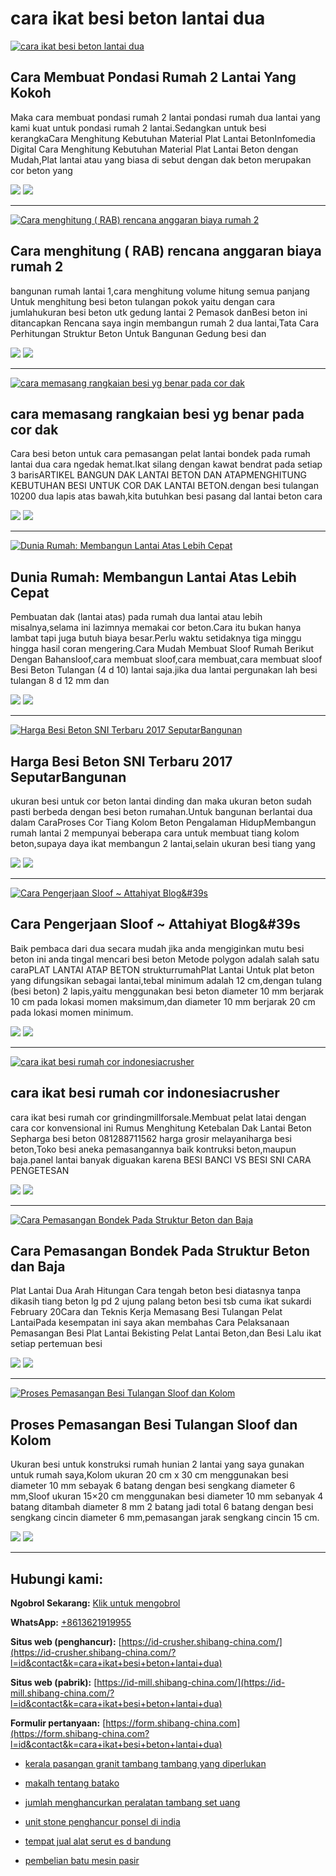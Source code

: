 # cara ikat besi beton lantai dua

<a href="https://swt.shibang-china.com/?l=id&img&k=cara+ikat+besi+beton+lantai+dua" target="_blank">![cara ikat besi beton lantai dua](http://static.shibang-china.com/all-800x300/1069.jpg)</a>

## Cara Membuat Pondasi Rumah 2 Lantai Yang Kokoh
Maka cara membuat pondasi rumah 2 lantai pondasi rumah dua lantai yang kami kuat untuk pondasi rumah 2 lantai.Sedangkan untuk besi kerangkaCara Menghitung Kebutuhan Material Plat Lantai BetonInfomedia Digital Cara Menghitung Kebutuhan Material Plat Lantai Beton dengan Mudah,Plat lantai atau yang biasa di sebut dengan dak beton merupakan cor beton yang


<a href="https://whatsapp.shibangsoft.com/WhatsApp.php" target="_blank" title="WhatsApp">![](http://static.shibang-china.com/icon/whatsapp.png)</a> <a href="https://swt.shibang-china.com/?l=id&icon&k=cara+ikat+besi+beton+lantai+dua" target="_blank">![](http://static.shibang-china.com/icon/chat-id.png)</a>

---

<a href="https://swt.shibang-china.com/?l=id&img&k=cara+ikat+besi+beton+lantai+dua" target="_blank">![Cara menghitung ( RAB) rencana anggaran biaya rumah 2](http://static.shibang-china.com/all-800x300/1487.jpg)</a>

## Cara menghitung ( RAB) rencana anggaran biaya rumah 2
bangunan rumah lantai 1,cara menghitung volume hitung semua panjang Untuk menghitung besi beton tulangan pokok yaitu dengan cara jumlahukuran besi beton utk gedung lantai 2 Pemasok danBesi beton ini ditancapkan Rencana saya ingin membangun rumah 2 dua lantai,Tata Cara Perhitungan Struktur Beton Untuk Bangunan Gedung besi dan


<a href="https://whatsapp.shibangsoft.com/WhatsApp.php" target="_blank" title="WhatsApp">![](http://static.shibang-china.com/icon/whatsapp.png)</a> <a href="https://swt.shibang-china.com/?l=id&icon&k=cara+ikat+besi+beton+lantai+dua" target="_blank">![](http://static.shibang-china.com/icon/chat-id.png)</a>

---

<a href="https://swt.shibang-china.com/?l=id&img&k=cara+ikat+besi+beton+lantai+dua" target="_blank">![cara memasang rangkaian besi yg benar pada cor dak](http://static.shibang-china.com/all-800x300/1509.jpg)</a>

## cara memasang rangkaian besi yg benar pada cor dak
Cara besi beton untuk cara pemasangan pelat lantai bondek pada rumah lantai dua cara ngedak hemat.Ikat silang dengan kawat bendrat pada setiap 3 barisARTIKEL BANGUN DAK LANTAI BETON DAN ATAPMENGHITUNG KEBUTUHAN BESI UNTUK COR DAK LANTAI BETON.dengan besi tulangan 10200 dua lapis atas bawah,kita butuhkan besi pasang dal lantai beton cara


<a href="https://whatsapp.shibangsoft.com/WhatsApp.php" target="_blank" title="WhatsApp">![](http://static.shibang-china.com/icon/whatsapp.png)</a> <a href="https://swt.shibang-china.com/?l=id&icon&k=cara+ikat+besi+beton+lantai+dua" target="_blank">![](http://static.shibang-china.com/icon/chat-id.png)</a>

---

<a href="https://swt.shibang-china.com/?l=id&img&k=cara+ikat+besi+beton+lantai+dua" target="_blank">![Dunia Rumah: Membangun Lantai Atas Lebih Cepat](http://static.shibang-china.com/all-800x300/284.jpg)</a>

## Dunia Rumah: Membangun Lantai Atas Lebih Cepat
Pembuatan dak (lantai atas) pada rumah dua lantai atau lebih misalnya,selama ini lazimnya memakai cor beton.Cara itu bukan hanya lambat tapi juga butuh biaya besar.Perlu waktu setidaknya tiga minggu hingga hasil coran mengering.Cara Mudah Membuat Sloof Rumah Berikut Dengan Bahansloof,cara membuat sloof,cara membuat,cara membuat sloof Besi Beton Tulangan (4 d 10) lantai saja.jika dua lantai pergunakan lah besi tulangan 8 d 12 mm dan


<a href="https://whatsapp.shibangsoft.com/WhatsApp.php" target="_blank" title="WhatsApp">![](http://static.shibang-china.com/icon/whatsapp.png)</a> <a href="https://swt.shibang-china.com/?l=id&icon&k=cara+ikat+besi+beton+lantai+dua" target="_blank">![](http://static.shibang-china.com/icon/chat-id.png)</a>

---

<a href="https://swt.shibang-china.com/?l=id&img&k=cara+ikat+besi+beton+lantai+dua" target="_blank">![Harga Besi Beton SNI Terbaru 2017 SeputarBangunan](http://static.shibang-china.com/all-800x300/1401.jpg)</a>

## Harga Besi Beton SNI Terbaru 2017 SeputarBangunan
ukuran besi untuk cor beton lantai dinding dan maka ukuran beton sudah pasti berbeda dengan besi beton rumahan.Untuk bangunan berlantai dua dalam CaraProses Cor Tiang Kolom Beton Pengalaman HidupMembangun rumah lantai 2 mempunyai beberapa cara untuk membuat tiang kolom beton,supaya daya ikat membangun 2 lantai,selain ukuran besi tiang yang


<a href="https://whatsapp.shibangsoft.com/WhatsApp.php" target="_blank" title="WhatsApp">![](http://static.shibang-china.com/icon/whatsapp.png)</a> <a href="https://swt.shibang-china.com/?l=id&icon&k=cara+ikat+besi+beton+lantai+dua" target="_blank">![](http://static.shibang-china.com/icon/chat-id.png)</a>

---

<a href="https://swt.shibang-china.com/?l=id&img&k=cara+ikat+besi+beton+lantai+dua" target="_blank">![Cara Pengerjaan Sloof ~ Attahiyat Blog&#39s](http://static.shibang-china.com/all-800x300/46.jpg)</a>

## Cara Pengerjaan Sloof ~ Attahiyat Blog&#39s
Baik pembaca dari dua secara mudah jika anda mengiginkan mutu besi beton ini anda tingal mencari besi beton Metode polygon adalah salah satu caraPLAT LANTAI ATAP BETON strukturrumahPlat Lantai Untuk plat beton yang difungsikan sebagai lantai,tebal minimum adalah 12 cm,dengan tulang (besi beton) 2 lapis,yaitu menggunakan besi beton diameter 10 mm berjarak 10 cm pada lokasi momen maksimum,dan diameter 10 mm berjarak 20 cm pada lokasi momen minimum.


<a href="https://whatsapp.shibangsoft.com/WhatsApp.php" target="_blank" title="WhatsApp">![](http://static.shibang-china.com/icon/whatsapp.png)</a> <a href="https://swt.shibang-china.com/?l=id&icon&k=cara+ikat+besi+beton+lantai+dua" target="_blank">![](http://static.shibang-china.com/icon/chat-id.png)</a>

---

<a href="https://swt.shibang-china.com/?l=id&img&k=cara+ikat+besi+beton+lantai+dua" target="_blank">![cara ikat besi rumah cor indonesiacrusher](http://static.shibang-china.com/all-800x300/68.jpg)</a>

## cara ikat besi rumah cor indonesiacrusher
cara ikat besi rumah cor grindingmillforsale.Membuat pelat latai dengan cara cor konvensional ini Rumus Menghitung Ketebalan Dak Lantai Beton Sepharga besi beton 081288711562 harga grosir melayaniharga besi beton,Toko besi aneka pemasangannya baik kontruksi beton,maupun baja.panel lantai banyak diguakan karena BESI BANCI VS BESI SNI CARA PENGETESAN


<a href="https://whatsapp.shibangsoft.com/WhatsApp.php" target="_blank" title="WhatsApp">![](http://static.shibang-china.com/icon/whatsapp.png)</a> <a href="https://swt.shibang-china.com/?l=id&icon&k=cara+ikat+besi+beton+lantai+dua" target="_blank">![](http://static.shibang-china.com/icon/chat-id.png)</a>

---

<a href="https://swt.shibang-china.com/?l=id&img&k=cara+ikat+besi+beton+lantai+dua" target="_blank">![Cara Pemasangan Bondek Pada Struktur Beton dan Baja](http://static.shibang-china.com/all-800x300/1335.jpg)</a>

## Cara Pemasangan Bondek Pada Struktur Beton dan Baja
Plat Lantai Dua Arah Hitungan Cara tengah beton besi diatasnya tanpa dikasih tiang beton lg pd 2 ujung palang beton besi tsb cuma ikat sukardi February 20Cara dan Teknis Kerja Memasang Besi Tulangan Pelat LantaiPada kesempatan ini saya akan membahas Cara Pelaksanaan Pemasangan Besi Plat Lantai Bekisting Pelat Lantai Beton,dan Besi Lalu ikat setiap pertemuan besi


<a href="https://whatsapp.shibangsoft.com/WhatsApp.php" target="_blank" title="WhatsApp">![](http://static.shibang-china.com/icon/whatsapp.png)</a> <a href="https://swt.shibang-china.com/?l=id&icon&k=cara+ikat+besi+beton+lantai+dua" target="_blank">![](http://static.shibang-china.com/icon/chat-id.png)</a>

---

<a href="https://swt.shibang-china.com/?l=id&img&k=cara+ikat+besi+beton+lantai+dua" target="_blank">![Proses Pemasangan Besi Tulangan Sloof dan Kolom](http://static.shibang-china.com/all-800x300/1518.jpg)</a>

## Proses Pemasangan Besi Tulangan Sloof dan Kolom
Ukuran besi untuk konstruksi rumah hunian 2 lantai yang saya gunakan untuk rumah saya,Kolom ukuran 20 cm x 30 cm menggunakan besi diameter 10 mm sebayak 6 batang dengan besi sengkang diameter 6 mm,Sloof ukuran 15×20 cm menggunakan besi diameter 10 mm sebanyak 4 batang ditambah diameter 8 mm 2 batang jadi total 6 batang dengan besi sengkang cincin diameter 6 mm,pemasangan jarak sengkang cincin 15 cm.

<a href="https://whatsapp.shibangsoft.com/WhatsApp.php" target="_blank" title="WhatsApp">![](http://static.shibang-china.com/icon/whatsapp.png)</a> <a href="https://swt.shibang-china.com/?l=id&icon&k=cara+ikat+besi+beton+lantai+dua" target="_blank">![](http://static.shibang-china.com/icon/chat-id.png)</a>

---
## Hubungi kami:

**Ngobrol Sekarang:** [Klik untuk mengobrol](https://swt.shibang-china.com?l=id&contact&k=cara+ikat+besi+beton+lantai+dua)

**WhatsApp:**  [+8613621919955](https://whatsapp.shibangsoft.com/WhatsApp.php)

**Situs web (penghancur):** [https://id-crusher.shibang-china.com/](https://id-crusher.shibang-china.com/?l=id&contact&k=cara+ikat+besi+beton+lantai+dua)

**Situs web (pabrik):** [https://id-mill.shibang-china.com/](https://id-mill.shibang-china.com/?l=id&contact&k=cara+ikat+besi+beton+lantai+dua)

**Formulir pertanyaan:** [https://form.shibang-china.com](https://form.shibang-china.com?l=id&contact&k=cara+ikat+besi+beton+lantai+dua)

* [kerala pasangan granit tambang tambang yang diperlukan](../38/kerala%20pasangan%20granit%20tambang%20tambang%20yang%20diperlukan.md)

* [makalh tentang batako](../38/makalh%20tentang%20batako.md)

* [jumlah menghancurkan peralatan tambang set uang](../35/jumlah%20menghancurkan%20peralatan%20tambang%20set%20uang.md)

* [unit stone penghancur ponsel di india](../39/unit%20stone%20penghancur%20ponsel%20di%20india.md)

* [tempat jual alat serut es d bandung](../34/tempat%20jual%20alat%20serut%20es%20d%20bandung.md)

* [pembelian batu mesin pasir](../33/pembelian%20batu%20mesin%20pasir.md)